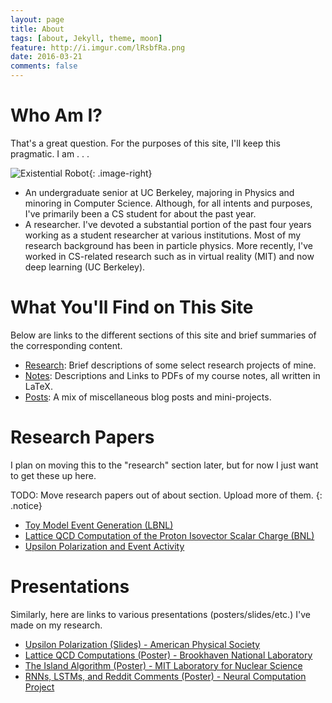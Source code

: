 ```yaml
---
layout: page
title: About
tags: [about, Jekyll, theme, moon]
feature: http://i.imgur.com/lRsbfRa.png
date: 2016-03-21
comments: false
---
```

    

# Who Am I?

That's a great question. For the purposes of this site, I'll keep this pragmatic. I am . . . 

![Existential Robot](http://i.imgur.com/ekNkDTM.jpg "Existential Robot"){: .image-right}

* An undergraduate senior at UC Berkeley, majoring in Physics and minoring in Computer Science. Although, for all intents and purposes, I've primarily been a CS student for about the past year.
* A researcher. I've devoted a substantial portion of the past four years working as a student researcher at various institutions.
Most of my research background has been in particle physics. More recently, I've worked in CS-related research such as in virtual
reality (MIT) and now deep learning (UC Berkeley). 


# What You'll Find on This Site

Below are links to the different sections of this site and brief summaries of the corresponding content.

* [Research]({{site.url}}/research): Brief descriptions of some select research projects of mine. 
* [Notes]({{site.url}}/notes): Descriptions and Links to PDFs of my course notes, all written in LaTeX. 
* [Posts]({{site.url}}/posts): A mix of miscellaneous blog posts and mini-projects.


# Research Papers

I plan on moving this to the "research" section later, but for now I just want to get these up here. 

TODO: Move research papers out of about section. Upload more of them.
{: .notice}

* [Toy Model Event Generation (LBNL)]({{site.url}}/assets/pdf/papers/LBNL_ToyModelResearch.pdf)
* [Lattice QCD Computation of the Proton Isovector Scalar Charge (BNL)]({{site.url}}/assets/pdf/papers/BNL_Research_Report.pdf)
* [Upsilon Polarization and Event Activity]({{site.url}}/assets/pdf/papers/Davis_Research_Report.pdf)

# Presentations

Similarly, here are links to various presentations (posters/slides/etc.) I've made on my research.

* [Upsilon Polarization (Slides) - American Physical Society]({{site.url}}/assets/pdf/Presentations/APSMeetingPresentation.pdf)
* [Lattice QCD Computations (Poster) - Brookhaven National Laboratory]({{site.url}}/assets/pdf/Presentations/BNL_Research_Poster.pdf)
* [The Island Algorithm (Poster) - MIT Laboratory for Nuclear Science]({{site.url}}/assets/pdf/Presentations/FinalPoster_MSRP_BrandonMcKinzie.pdf)
* [RNNs, LSTMs, and Reddit Comments (Poster) - Neural Computation Project]({{site.url}}/assets/pdf/lstm_poster.pdf)



